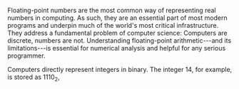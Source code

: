 Floating-point numbers are the most common way of representing real numbers in computing. As such, they are an essential part of most modern programs and underpin much of the world's most critical infrastructure. They address a fundamental problem of computer science: Computers are discrete, numbers are not. Understanding floating-point arithmetic---and its limitations---is essential for numerical analysis and helpful for any serious programmer.

Computers directly represent integers in binary. The integer $14$, for example, is stored as $1110_2$,


<!--stackedit_data:
eyJoaXN0b3J5IjpbMTM5Njk3NDk1Nl19
-->